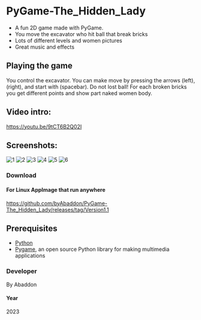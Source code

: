 # PyGame-The_Hidden_Lady

- A fun 2D game made with PyGame.
- You move the excavator who hit ball that break bricks
- Lots of different levels and women pictures
- Great music and effects

## Playing the game
You control the excavator. You can make  move  by pressing the arrows (left), (right), and start with (spacebar).
Do not lost ball!
For each broken bricks you get different points and show part naked women body.

## Video intro:
https://youtu.be/9tCT6B2Q02I

## Screenshots:

![1](https://user-images.githubusercontent.com/51271834/211601537-cc08bdd3-6f33-4918-9d5e-67a7aeadd9cc.png)
![2](https://user-images.githubusercontent.com/51271834/211601541-af27631e-57ed-44ca-9e54-653d4dd67901.png)
![3](https://user-images.githubusercontent.com/51271834/211601543-9b669fc0-4d08-4d56-a713-e78ff3758951.png)
![4](https://user-images.githubusercontent.com/51271834/211601546-406b0ffe-cc9a-4b70-a38b-ae1bd116a927.png)
![5](https://user-images.githubusercontent.com/51271834/211601547-f3ee7bb9-d9c6-4f7b-9ed3-e0b653b350a8.png)
![6](https://user-images.githubusercontent.com/51271834/211601552-a0d322f5-aed4-4183-9740-3bf97deaf2b2.png)

### Download
#### For Linux AppImage that run anywhere
https://github.com/byAbaddon/PyGame-The_Hidden_Lady/releases/tag/Version1.1

## Prerequisites
- [Python](https://www.python.org)
- [Pygame](https://www.pygame.org/news), an open source Python library for making multimedia applications

### Developer
By Abaddon

#### Year
2023
